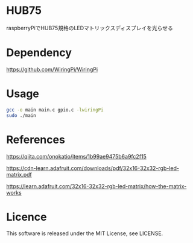 # HUB75
raspberryPiでHUB75規格のLEDマトリックスディスプレイを光らせる

# Dependency
https://github.com/WiringPi/WiringPi

# Usage
```sh
gcc -o main main.c gpio.c -lwiringPi
sudo ./main
```

# References
https://qiita.com/onokatio/items/1b99ae9475b6a9fc2f15

https://cdn-learn.adafruit.com/downloads/pdf/32x16-32x32-rgb-led-matrix.pdf

https://learn.adafruit.com/32x16-32x32-rgb-led-matrix/how-the-matrix-works

# Licence
This software is released under the MIT License, see LICENSE.
